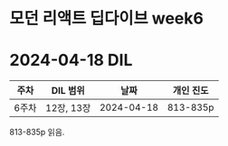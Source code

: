 # 모던 리액트 딥다이브 week6
# 2024-04-18 DIL

|주차|DIL 범위|날짜|개인 진도|
|------|---|---|---|
| 6주차 |12장, 13장|2024-04-18|813-835p|

813-835p 읽음.
